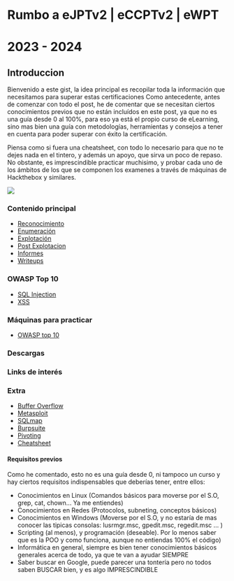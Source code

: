 # Rumbo a eJPTv2 | eCCPTv2 | eWPT
# 2023 - 2024
## Introduccion

Bienvenido a este gist, la idea principal es recopilar toda la información que necesitamos para superar estas certificaciones
Como antecedente, antes de comenzar con todo el post, he de comentar que se necesitan ciertos conocimientos previos que no están
incluídos en este post, ya que no es una guía desde 0 al 100%, para eso ya está el propio curso de eLearning, sino mas bien una guía
con metodologías, herramientas y consejos a tener en cuenta para poder superar con éxito la certificación.

Piensa como si fuera una cheatsheet, con todo lo necesario para que no te dejes nada en el tintero, y además un apoyo, que sirva
un poco de repaso. No obstante, es imprescindible practicar muchisimo, y probar cada uno de los ámbitos de los que se componen los examenes a través de máquinas de Hackthebox y similares.

<img align="center" src="https://raw.githubusercontent.com/glmbxecurity/assets/main/eJPT.png" />  

### Contenido principal  
- [Reconocimiento](https://github.com/glmbxecurity/eJPT2_eCCPT2_eWPT_Notes/blob/main/reco.md)
- [Enumeración](https://github.com/glmbxecurity/eJPT2_eCCPT2_eWPT_Notes/blob/main/enum.md)
- [Explotación](https://github.com/glmbxecurity/eJPT2_eCCPT2_eWPT_Notes/blob/main/explotacion.md)
- [Post Explotacion](https://github.com/glmbxecurity/eJPT2_eCCPT2_eWPT_Notes/blob/main/postexplotacion.md)
- [Informes]()
- [Writeups](https://github.com/glmbxecurity/eJPT2_eCCPT2_eWPT_Notes/blob/main/writeups.md)

### OWASP Top 10
- [SQL Injection](https://github.com/glmbxecurity/eJPT2_eCCPT2_eWPT_Notes/blob/main/sqlinjection.md)
- [XSS](https://github.com/glmbxecurity/eJPT2_eCCPT2_eWPT_Notes/blob/main/xss.md)

### Máquinas para practicar
- [OWASP top 10](https://github.com/glmbxecurity/eJPT2_eCCPT2_eWPT_Notes/blob/main/maquinasowasp.md)

### Descargas 

### Links de interés 

### Extra 
- [Buffer Overflow]()  
- [Metasploit]()
- [SQLmap]()
- [Burpsuite]()
- [Pivoting]()
- [Cheatsheet]() 

#### Requisitos previos

Como he comentado, esto no es una guía desde 0, ni tampoco un curso y hay ciertos requisitos indispensables que deberías tener, entre ellos: 
- Conocimientos en Linux (Comandos básicos para moverse por el S.O, grep, cat, chown... Ya me entiendes)
- Conocimientos en Redes (Protocolos, subneting, conceptos básicos)
- Conocimientos en Windows (Moverse por el S.O, y no estaría de mas conocer las tipicas consolas: lusrmgr.msc, gpedit.msc, regedit.msc ... )
- Scripting (al menos), y programación (deseable). Por lo menos saber que es la POO y como funciona, aunque no entiendas 100% el código)
- Informática en general, siempre es bien tener conocimientos básicos generales acerca de todo, ya que te van a ayudar SIEMPRE
- Saber buscar en Google, puede parecer una tontería pero no todos saben BUSCAR bien, y es algo IMPRESCINDIBLE
